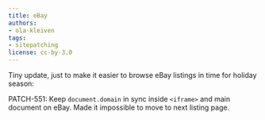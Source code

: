 ```yaml
---
title: eBay
authors:
- ola-kleiven
tags:
- sitepatching
license: cc-by-3.0
---
```


Tiny update, just to make it easier to browse eBay listings in time for holiday season:

PATCH-551: Keep `document.domain` in sync inside `<iframe>` and main document on eBay. Made it impossible to move to next listing page.

